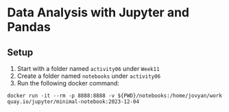 # Data Analysis with Jupyter and Pandas

## Setup
1. Start with a folder named `activity06` under `Week11`
2. Create a folder named `notebooks` under `activity06`
3. Run the following docker command:

```
docker run -it --rm -p 8888:8888 -v ${PWD}/notebooks:/home/jovyan/work quay.io/jupyter/minimal-notebook:2023-12-04
```
